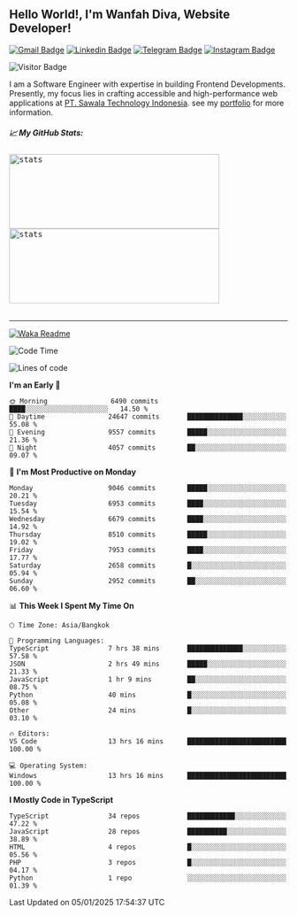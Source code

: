 ## Hello World!, I'm Wanfah Diva, Website Developer!

[![Gmail Badge](https://img.shields.io/badge/-Gmail-white?style=plastic&logo=Gmail&link=mailto:aditputrafirmansyah@gmail.com)](mailto:wanfahdivaa@gmail.com)
[![Linkedin Badge](https://img.shields.io/badge/-LinkedIn-blue?style=plastic&logo=Linkedin&link=https://www.linkedin.com/in/aditputrafirmansyah/)](https://www.linkedin.com/in/wanfahdiva/)
[![Telegram Badge](https://img.shields.io/badge/-Telegram-blue?style=plastic&logo=telegram&link=https://t.me/Adithya_13)](https://t.me/wanfahdiva)
[![Instagram Badge](https://img.shields.io/badge/-Instagram-white?style=plastic&logo=instagram&link=https://www.instagram.com/adithya_firmansyahputra/)](https://www.instagram.com/wnfhdva/)

![Visitor Badge](https://visitor-badge.laobi.icu/badge?page_id=wanfahdiva.wanfahdiva)

<p>
I am a Software Engineer with expertise in building Frontend Developments.
Presently, my focus lies in crafting accessible and high-performance web applications at  <a href="https://sawala/tech" target="_blank">PT. Sawala Technology Indonesia</a>. see my <a href="http://wanfahdiva-com.vercel.app/" target="_blank">portfolio</a> for more information.
</p>

<h5 align="left">
  
📈 **My GitHub Stats:**

</h5>

<div align="left">
<kbd>
    <img height="135em" width="380em" alt="stats" src="https://github-readme-streak-stats.herokuapp.com?user=wanfahdiva&theme=tokyonight_duo&hide_border=true&dates=27DDC9" />
</kbd>
<kbd>
    <img height="135em" width="380em" alt="stats" src="https://github-readme-activity-graph.vercel.app/graph?username=wanfahdiva&theme=react&hide_title=true"></kbd>
</div>

<br />

---

[![Waka Readme](https://github.com/wanfahdiva/wanfahdiva/actions/workflows/waka.yml/badge.svg)](https://github.com/wanfahdiva/wanfahdiva/actions/workflows/waka.yml)

<!--START_SECTION:waka-->
![Code Time](http://img.shields.io/badge/Code%20Time-1%2C581%20hrs%2013%20mins-blue)

![Lines of code](https://img.shields.io/badge/From%20Hello%20World%20I%27ve%20Written-22.1%20million%20lines%20of%20code-blue)

**I'm an Early 🐤** 

```text
🌞 Morning                6490 commits        ████░░░░░░░░░░░░░░░░░░░░░   14.50 % 
🌆 Daytime                24647 commits       ██████████████░░░░░░░░░░░   55.08 % 
🌃 Evening                9557 commits        █████░░░░░░░░░░░░░░░░░░░░   21.36 % 
🌙 Night                  4057 commits        ██░░░░░░░░░░░░░░░░░░░░░░░   09.07 % 
```
📅 **I'm Most Productive on Monday** 

```text
Monday                   9046 commits        █████░░░░░░░░░░░░░░░░░░░░   20.21 % 
Tuesday                  6953 commits        ████░░░░░░░░░░░░░░░░░░░░░   15.54 % 
Wednesday                6679 commits        ████░░░░░░░░░░░░░░░░░░░░░   14.92 % 
Thursday                 8510 commits        █████░░░░░░░░░░░░░░░░░░░░   19.02 % 
Friday                   7953 commits        ████░░░░░░░░░░░░░░░░░░░░░   17.77 % 
Saturday                 2658 commits        █░░░░░░░░░░░░░░░░░░░░░░░░   05.94 % 
Sunday                   2952 commits        ██░░░░░░░░░░░░░░░░░░░░░░░   06.60 % 
```


📊 **This Week I Spent My Time On** 

```text
🕑︎ Time Zone: Asia/Bangkok

💬 Programming Languages: 
TypeScript               7 hrs 38 mins       ██████████████░░░░░░░░░░░   57.58 % 
JSON                     2 hrs 49 mins       █████░░░░░░░░░░░░░░░░░░░░   21.33 % 
JavaScript               1 hr 9 mins         ██░░░░░░░░░░░░░░░░░░░░░░░   08.75 % 
Python                   40 mins             █░░░░░░░░░░░░░░░░░░░░░░░░   05.08 % 
Other                    24 mins             █░░░░░░░░░░░░░░░░░░░░░░░░   03.10 % 

🔥 Editors: 
VS Code                  13 hrs 16 mins      █████████████████████████   100.00 % 

💻 Operating System: 
Windows                  13 hrs 16 mins      █████████████████████████   100.00 % 
```

**I Mostly Code in TypeScript** 

```text
TypeScript               34 repos            ████████████░░░░░░░░░░░░░   47.22 % 
JavaScript               28 repos            ██████████░░░░░░░░░░░░░░░   38.89 % 
HTML                     4 repos             █░░░░░░░░░░░░░░░░░░░░░░░░   05.56 % 
PHP                      3 repos             █░░░░░░░░░░░░░░░░░░░░░░░░   04.17 % 
Python                   1 repo              ░░░░░░░░░░░░░░░░░░░░░░░░░   01.39 % 
```




 Last Updated on 05/01/2025 17:54:37 UTC
<!--END_SECTION:waka-->
